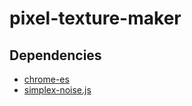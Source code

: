 # pixel-texture-maker
 
## Dependencies

- [chrome-es](https://github.com/code4fukui/chroma-es)
- [simplex-noise.js](https://github.com/jwagner/simplex-noise.js)
